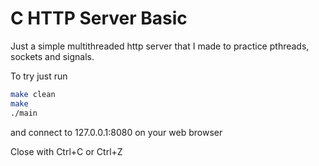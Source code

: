 # C HTTP Server Basic

Just a simple multithreaded http server that I made to practice pthreads, sockets and signals.

To try just run

```bash
make clean
make
./main
```

and connect to 127.0.0.1:8080 on your web browser
 
Close with Ctrl+C or Ctrl+Z